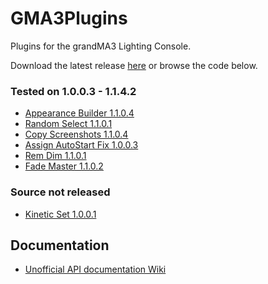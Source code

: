 # GMA3Plugins
Plugins for the grandMA3 Lighting Console.

Download the latest release [here](https://github.com/hossimo/GMA3Plugins/releases) or browse the code below.

### Tested on 1.0.0.3  -  1.1.4.2
* [Appearance Builder 1.1.0.4](https://github.com/hossimo/GMA3Plugins/tree/master/grandMA3/shared/resource/lib_plugins/Appearance%20Builder)
* [Random Select 1.1.0.1](https://github.com/hossimo/GMA3Plugins/tree/master/grandMA3/shared/resource/lib_plugins/Random%20Select)
* [Copy Screenshots 1.1.0.4](https://github.com/hossimo/GMA3Plugins/tree/master/grandMA3/shared/resource/lib_plugins/Copy%20Screenshots)
* [Assign AutoStart Fix 1.0.0.3](https://github.com/hossimo/GMA3Plugins/tree/master/grandMA3/shared/resource/lib_plugins/Assign%20AutoStart%20Fix)
* [Rem Dim 1.1.0.1](https://github.com/hossimo/GMA3Plugins/tree/master/grandMA3/shared/resource/lib_plugins/Rem%20Dim)
* [Fade Master 1.1.0.2](https://github.com/hossimo/GMA3Plugins/tree/master/grandMA3/shared/resource/lib_plugins/Fade%20Master)

### Source not released
* [Kinetic Set 1.0.0.1](https://github.com/hossimo/GMA3Plugins/tree/master/grandMA3/shared/resource/lib_plugins/KineticSet)

## Documentation
* [Unofficial API documentation Wiki](https://github.com/hossimo/GMA3Plugins/wiki)
